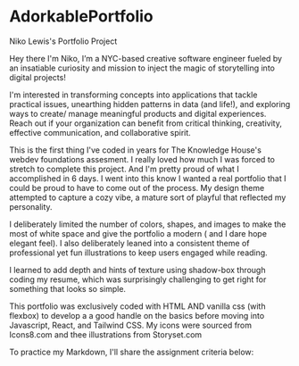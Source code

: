 # AdorkablePortfolio
Niko Lewis's Portfolio Project




Hey there I'm Niko, I’m a NYC-based creative software engineer fueled by an insatiable curiosity and mission to inject the magic of storytelling into digital projects!

I'm interested in transforming concepts into applications that tackle practical issues, unearthing hidden patterns in data (and life!), and exploring ways to create/ manage meaningful products and digital experiences. 
Reach out if your organization can benefit from critical thinking, creativity, effective communication, and collaborative spirit.

This is the first thing I've coded in years for The Knowledge House's webdev foundations assesment. I really loved how much I was forced to stretch to complete this project. And I'm pretty proud of what I accomplished in 6 days. I went into this know I wanted a real portfolio that I could be proud to have to come out of the process. My design theme attempted to capture a cozy vibe, a mature sort of playful that reflected my personality.

I deliberately limited the number of colors, shapes, and images to make the most of white space and give the portfolio a modern ( and I dare hope elegant feel). I also deliberately leaned into a consistent theme of professional yet fun illustrations to keep users engaged while reading. 

I learned to add depth and hints of texture using shadow-box through coding my resume, which was surprisingly challenging to get right for something that looks so simple. 

This portfolio was exclusively coded with HTML AND vanilla css (with flexbox) to develop a a good handle on the basics before moving into Javascript, React, and Tailwind CSS. My icons were sourced from Icons8.com and thee illustrations from Storyset.com

To practice my Markdown, I'll share the assignment criteria below:

